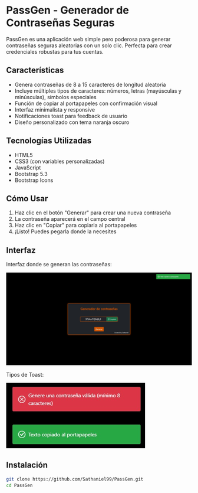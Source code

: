 # PassGen - Generador de Contraseñas Seguras

PassGen es una aplicación web simple pero poderosa para generar contraseñas seguras aleatorias con un solo clic. Perfecta para crear credenciales robustas para tus cuentas.

## Características

- Genera contraseñas de 8 a 15 caracteres de longitud aleatoria
- Incluye múltiples tipos de caracteres: números, letras (mayúsculas y minúsculas), símbolos especiales
- Función de copiar al portapapeles con confirmación visual
- Interfaz minimalista y responsive
- Notificaciones toast para feedback de usuario
- Diseño personalizado con tema naranja oscuro

## Tecnologías Utilizadas

- HTML5
- CSS3 (con variables personalizadas)
- JavaScript
- Bootstrap 5.3
- Bootstrap Icons

## Cómo Usar

1. Haz clic en el botón "Generar" para crear una nueva contraseña
2. La contraseña aparecerá en el campo central
3. Haz clic en "Copiar" para copiarla al portapapeles
4. ¡Listo! Puedes pegarla donde la necesites

## Interfaz

Interfaz donde se generan las contraseñas:

![Interfaz de PassGen](imgs/Principal.jpeg)

Tipos de Toast:

![Toasts](imgs/Toast.jpeg)

## Instalación

```bash
git clone https://github.com/Sathaniel99/PassGen.git
cd PassGen

